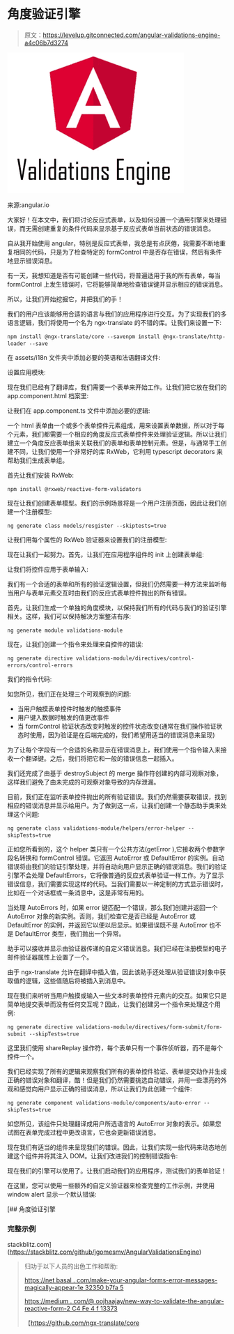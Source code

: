 # 角度验证引擎

> 原文：<https://levelup.gitconnected.com/angular-validations-engine-a4c06b7d3274>

![](img/e62a8b9fc9cf496b7045d071a43f7a2e.png)

来源:angular.io

大家好！在本文中，我们将讨论反应式表单，以及如何设置一个通用引擎来处理错误，而无需创建重复的条件代码来显示基于反应式表单当前状态的错误消息。

自从我开始使用 angular，特别是反应式表单，我总是有点厌倦，我需要不断地重复相同的代码，只是为了检查特定的 formControl 中是否存在错误，然后有条件地显示错误消息。

有一天，我想知道是否有可能创建一些代码，将普遍适用于我的所有表单，每当 formControl 上发生错误时，它将能够简单地检查错误键并显示相应的错误消息。

所以，让我们开始挖掘它，并把我们的手！

我们的用户应该能够用合适的语言与我们的应用程序进行交互。为了实现我们的多语言逻辑，我们将使用一个名为 ngx-translate 的不错的库。让我们来设置一下:

```
npm install @ngx-translate/core --savenpm install @ngx-translate/http-loader --save
```

在 assets/i18n 文件夹中添加必要的英语和法语翻译文件:

设置应用模块:

现在我们已经有了翻译库，我们需要一个表单来开始工作。让我们把它放在我们的 app.component.html 档案里:

让我们在 app.component.ts 文件中添加必要的逻辑:

一个 html 表单由一个或多个表单控件元素组成，用来设置表单数据，所以对于每个元素，我们都需要一个相应的角度反应式表单控件来处理验证逻辑。所以让我们建立一个角度反应表单组来关联我们的表单和表单控制元素。但是，与通常手工创建不同，让我们使用一个非常好的库 RxWeb，它利用 typescript decorators 来帮助我们生成表单组。

首先让我们安装 RxWeb:

```
npm install @rxweb/reactive-form-validators
```

现在让我们创建表单模型。我们的示例场景将是一个用户注册页面，因此让我们创建一个注册模型:

```
ng generate class models/resgister --skiptests=true
```

让我们用每个属性的 RxWeb 验证器来设置我们的注册模型:

现在让我们一起努力。首先，让我们在应用程序组件的 init 上创建表单组:

让我们将控件应用于表单输入:

我们有一个合适的表单和所有的验证逻辑设置，但我们仍然需要一种方法来监听每当用户与表单元素交互时由我们的反应式表单控件抛出的所有错误。

首先，让我们生成一个单独的角度模块，以保持我们所有的代码与我们的验证引擎相关。这样，我们可以保持解决方案整洁有序:

```
ng generate module validations-module
```

现在，让我们创建一个指令来处理来自控件的错误:

```
ng generate directive validations-module/directives/control-errors/control-errors
```

我们的指令代码:

如您所见，我们正在处理三个可观察到的问题:

*   当用户触摸表单控件时触发的触摸事件
*   用户键入数据时触发的值更改事件
*   当 formControl 验证状态改变时触发的控件状态改变(通常在我们操作验证状态时使用，因为验证是在后端完成的，我们希望用适当的错误消息来呈现)

为了让每个字段有一个合适的名称显示在错误消息上，我们使用一个指令输入来接收一个翻译键。之后，我们将把它和一般的错误信息一起插入。

我们还完成了由基于 destroySubject 的 merge 操作符创建的内部可观察对象，这样我们避免了由未完成的可观察对象导致的内存泄漏。

目前，我们正在监听表单控件抛出的所有验证错误。我们仍然需要获取错误，找到相应的错误消息并显示给用户。为了做到这一点，让我们创建一个静态助手类来处理这个问题:

```
ng generate class validations-module/helpers/error-helper --skipTests=true
```

正如您所看到的，这个 helper 类只有一个公共方法(getError ),它接收两个参数字段名转换和 formControl 错误。它返回 AutoError 或 DefaultError 的实例。自动错误将由我们的验证引擎处理，并将自动向用户显示正确的错误消息。我们的验证引擎不会处理 DefaultErrors，它将像普通的反应式表单验证一样工作。为了显示错误信息，我们需要实现这样的代码。当我们需要以一种定制的方式显示错误时，比如在一个对话框或一条消息中，这是非常有用的。

当处理 AutoErrors 时，如果 error 键匹配一个错误，那么我们创建并返回一个 AutoError 对象的新实例。否则，我们检查它是否已经是 AutoError 或 DefaultError 的实例，并返回它以便以后显示。如果错误既不是 AutoError 也不是 DefaultError 类型，我们抛出一个异常。

助手可以接收并显示由验证器传递的自定义错误消息。我们已经在注册模型的电子邮件验证器属性上设置了一个。

由于 ngx-translate 允许在翻译中插入值，因此该助手还处理从验证错误对象中获取值的逻辑，这些值随后将被插入到消息中。

现在我们来听听当用户触摸或输入一些文本时表单控件元素内的交互。如果它只是简单地提交表单而没有任何交互呢？因此，让我们创建另一个指令来处理这个用例:

```
ng generate directive validations-module/directives/form-submit/form-submit --skipTests=true
```

这里我们使用 shareReplay 操作符，每个表单只有一个事件侦听器，而不是每个控件一个。

我们已经实现了所有的逻辑来观察我们所有的表单控件验证、表单提交动作并生成正确的错误对象和翻译，酷！但是我们仍然需要挑选自动错误，并用一些漂亮的外观和感觉向用户显示正确的错误消息，所以让我们为此创建一个组件:

```
ng generate component validations-module/components/auto-error --skipTests=true
```

如您所见，该组件只处理翻译成用户所选语言的 AutoError 对象的表示。如果您试图在表单完成过程中更改语言，它也会更新错误消息。

现在我们有适当的组件来呈现我们的错误。因此，让我们实现一些代码来动态地创建这个组件并将其注入 DOM。让我们改进我们的控制错误指令:

现在我们的引擎可以使用了。让我们启动我们的应用程序，测试我们的表单验证！

在这里，您可以使用一些额外的自定义验证器来检查完整的工作示例，并使用 window alert 显示一个默认错误:

[](https://stackblitz.com/github/jgomesmv/AngularValidationsEngine) [## 角度验证引擎

### 完整示例

stackblitz.com](https://stackblitz.com/github/jgomesmv/AngularValidationsEngine) 

> 归功于以下人员的出色工作和帮助:
> 
> [https://net basal . com/make-your-angular-forms-error-messages-magically-appear-1e 32350 b7fa 5](https://netbasal.com/make-your-angular-forms-error-messages-magically-appear-1e32350b7fa5)
> 
> [https://medium . com/@ oojhaajay/new-way-to-validate-the-angular-reactive-form-2 C4 Fe 4 f 13373](https://medium.com/@oojhaajay/new-way-to-validate-the-angular-reactive-form-2c4fe4f13373)
> 
> 【https://github.com/ngx-translate/core 